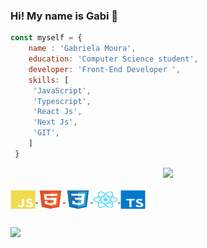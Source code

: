 ### Hi! My name is Gabi 👋

```js
const myself = {
    name : 'Gabriela Moura',
    education: 'Computer Science student',
    developer: 'Front-End Developer ',
    skills: [
     'JavaScript',
     'Typescript',
     'React Js',
     'Next Js',
     'GIT',
    ]
 }

```
<div align="center">
  <a href="https://github.com/gabifrancamr">
  <img height="180em" src="https://github-readme-stats.vercel.app/api/top-langs/?username=gabifrancamr&layout=compact&langs_count=7&theme=monokai"/>
</div>

<div style="display: inline_block"><br>
  <img align="center" alt="simbolo do Javascript" height="30" width="40" src="https://raw.githubusercontent.com/devicons/devicon/master/icons/javascript/javascript-plain.svg">
  <img align="center" alt="simbolo do HTML" height="30" width="40" src="https://raw.githubusercontent.com/devicons/devicon/master/icons/html5/html5-original.svg">
  <img align="center" alt="simbolo do CSS" height="30" width="40" src="https://raw.githubusercontent.com/devicons/devicon/master/icons/css3/css3-original.svg">
  <img align="center" alt="simbolo do React" height="30" width="40" src="https://raw.githubusercontent.com/devicons/devicon/master/icons/react/react-original.svg">
  <img align="center" alt="simbolo do CSS" height="30" width="40" src="https://raw.githubusercontent.com/devicons/devicon/master/icons/typescript/typescript-original.svg">
</div>

##
<div>
  <a href="https://www.linkedin.com/in/gabimoacha/" target="_blank"><img src="https://img.shields.io/badge/-LinkedIn-%230077B5?style=for-the-%20%20%20%20%20badge&logo=linkedin&logoColor=white%22%20target=%22_blank" target="_blank" /></a> 
 </div>

